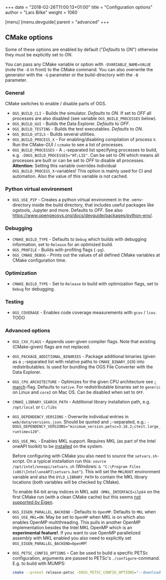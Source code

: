 +++
date = "2018-02-26T11:00:13+01:00"
title = "Configuration options"
author = "Lars Bilke"
weight = 1060

[menu]
  [menu.devguide]
    parent = "advanced"
+++

## CMake options

Some of these options are enabled by default ("*Defaults* to *ON*") otherwise they must be explicitly set to *ON*.

You can pass any CMake variable or option with `-DVARIABLE_NAME=VALUE` (note the
`-D` in front) to the CMake command.
You can also overwrite the generator with the `-G` parameter or the
build-directory with the `-B` parameter.

### General

CMake switches to enable / disable parts of OGS.

- `OGS_BUILD_CLI` - Builds the simulator. *Defaults* to *ON*. If set to *OFF* all processes are also disabled (see variable `OGS_BUILD_PROCESSES` below).
- `OGS_BUILD_GUI` - Builds the Data Explorer. *Defaults* to *OFF*.
- `OGS_BUILD_TESTING` - Builds the test executables. *Defaults* to *ON*.
- `OGS_BUILD_UTILS` - Builds several utilities.
- `OGS_BUILD_PROCESS_X` - For enabling/disabling compilation of process `X`.
  Run the CMake-GUI / `ccmake` to see a list of processes.
- `OGS_BUILD_PROCESSES` - A `;`-separated list specifying processes to build, e.g. `-DOGS_BUILD_PROCESSES="HT;LIE"`. Can be set to *ON* which means all processes are built or can be set to *OFF* to disable all processes. **Attention:** Setting this variable overrides individual `OGS_BUILD_PROCESS_X`-variables! This option is mainly used for CI and automation. Also the value of this variable is not cached.

### Python virtual environment

- `OGS_USE_PIP` - Creates a python virtual environment in the .venv-directory
  inside the build directory, that includes useful packages like ogstools,
  Jupyter and more. Defaults to *OFF*. See also
  https://www.opengeosys.org/docs/devguide/packages/python-env/.

### Debugging

- `CMAKE_BUILD_TYPE` - Defaults to `Debug` which builds with debugging information, set to `Release` for an optimized build.
- `OGS_PROFILE` - Builds with profiling flags (`-pg`).
- `OGS_CMAKE_DEBUG` - Prints out the values of all defined CMake variables at CMake configuration time.

### Optimization

- `CMAKE_BUILD_TYPE` - Set to `Release` to build with optimization flags, set to `Debug` for debugging.

### Testing

- `OGS_COVERAGE` - Enables code coverage measurements with `gcov` / `lcov`. TODO

### Advanced options

- `OGS_CXX_FLAGS` - Appends user-given compiler flags. Note that existing (CMake-given) flags are not replaced.
- `OGS_PACKAGE_ADDITIONAL_BINARIES` - Package additional binaries (given as a `;`-separated list with relative paths to `CMAKE_BINARY_DIR`) into redistributables. Is used for bundling the OGS File Converter with the Data Explorer.
- `OGS_CPU_ARCHITECTURE` - Optimizes for the given CPU architecture see [-march](https://gcc.gnu.org/onlinedocs/gcc-4.5.3/gcc/i386-and-x86_002d64-Options.html)-flag. Defaults to `native`. For redistributable binaries set to `generic` on Linux and `core2` on Mac OS. Can be disabled when set to `OFF`.
- `CMAKE_LIBRARY_SEARCH_PATH` - Additional library installation path, e.g. `/opt/local` or `C:/libs`
- `OGS_DEPENDENCY_VERSIONS` - Overwrite individual entries in `web/data/versions.json`. Should be quoted and `;`-separated, e.g.: `-DOGS_DEPENDENCY_VERSIONS="minimum_version.petsc=3.16.2;ctest.large_runtime=120"`.
- `OGS_USE_MKL` - Enables MKL support. Requires MKL (as part of the Intel oneAPI toolkit) to be [installed](https://www.intel.com/content/www/us/en/developer/articles/guide/installation-guide-for-oneapi-toolkits.html) on the system.

  Before configuring with CMake you also need to source the `setvars.sh`-script. On a typical installation run this: `source /opt/intel/oneapi/setvars.sh` (Windows: `& "C:\Program Files (x86)\Intel\oneAPI\setvars.bat"`). This will set the `MKLROOT` environment variable and also the `DYLD_LIBRARY_PATH` to contain the MKL library locations (both variables will be checked by CMake).

  To enable 64-bit array indices in MKL add `-DMKL_INTERFACE=ilp64` on the first CMake run (with a clean CMake cache) but this seems [not supported by Eigen](https://libeigen.gitlab.io/docs/TopicUsingIntelMKL.html).

- `OGS_EIGEN_PARALLEL_BACKEND` - Defaults to `OpenMP`. Defaults to `MKL` when `OGS_USE_MKL=ON`. May be set to `OpenMP` when MKL is on which also enables OpenMP multithreading. This pulls in another OpenMP implementation besides the Intel MKL OpenMP which is an **experimental feature!**. If you want to use OpenMP parallelized assembly with MKL enabled you also need to explicitly set `OGS_EIGEN_PARALLEL_BACKEND=OpenMP`!
- `OGS_PETSC_CONFIG_OPTIONS` – Can be used to build a specific PETSc configuration, arguments are passed to PETSc's `./configure`-command. E.g. to build with MUMPS:

  ```bash
  cmake --preset release-petsc -DOGS_PETSC_CONFIG_OPTIONS="--download-superlu --download-superlu_dist --download-scalapack --download-mumps --with-cc=mpicc --with-cxx=mpic++ --with-fc=mpif90"
  ```

